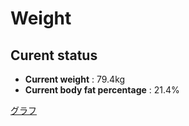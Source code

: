 # Weight

## Curent status
- **Current weight** : 79.4kg
- **Current body fat percentage** : 21.4%

[グラフ](http://yasuharu519.github.io/Weight/)


